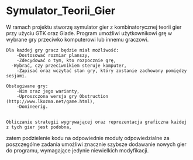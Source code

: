 # Symulator_Teorii_Gier
W ramach projektu stworzę symulator gier z kombinatorycznej teorii gier przy użyciu GTK oraz Glade.
	Program umożliwi użytkownikowi grę w wybrane gry przeciwko komputerowi lub innemu graczowi. 
	
	Dla każdej gry gracz będzie miał możliwość:
		-Dostosować rozmiar planszy,
		-Zdecydować o tym, kto rozpocznie grę,
	  -Wybrać, czy przeciwnikiem steruje komputer,
		-Zapisać oraz wczytać stan gry, który zostanie zachowany pomiędzy sesjami.
	 
	Obsługiwane gry:
		-Nim oraz jego warianty,
		-Uproszczona wersja gry Obstruction (http://www.lkozma.net/game.html),
		-Domineerig.

	
	Obliczanie strategii wygrywającej oraz reprezentacja graficzna każdej z tych gier jest podobna,
zatem podzielenie kodu na odpowiednie moduły odpowiedzialne za poszczególne zadania umożliwi znacznie 
szybsze dodawanie nowych gier do programu, wymagające jedynie niewielkich modyfikacji.
